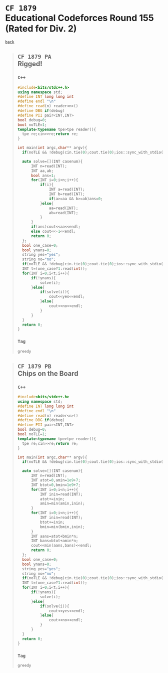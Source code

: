 <link id="style_css" rel="stylesheet" type="text/css" href="/OJ_ans/style.css">

# `CF 1879`<br>Educational Codeforces Round 155 (Rated for Div. 2)
[`back`](../)

> ## `CF 1879 PA`<br>Rigged!
> ### `C++`
> ```c++
> #include<bits/stdc++.h>
> using namespace std;
> #define INT long long int
> #define endl "\n"
> #define read(n) reader<n>()
> #define DBG if(debug)
> #define PII pair<INT,INT>
> bool debug=0;
> bool noTLE=1;
> template<typename tpe>tpe reader(){
> 	tpe re;cin>>re;return re;
> }
> 
> int main(int argc,char** argv){
> 	if(noTLE && !debug)cin.tie(0);cout.tie(0);ios::sync_with_stdio(0);
> 
> 	auto solve=[](INT casenum){
> 		INT n=read(INT);
> 		INT aa,ab;
> 		bool ans=1;
> 		for(INT i=0;i<n;i++){
> 			if(i){
> 				INT a=read(INT);
> 				INT b=read(INT);
> 				if(a>=aa && b>=ab)ans=0;
> 			}else{
> 				aa=read(INT);
> 				ab=read(INT);
> 			}
> 		}
> 		if(ans)cout<<aa<<endl;
> 		else cout<<-1<<endl;
> 		return 0;
> 	};
> 	bool one_case=0;
> 	bool ynans=0;
> 	string yes="yes";
> 	string no="no";
> 	if(noTLE && !debug)cin.tie(0);cout.tie(0);ios::sync_with_stdio(0);
> 	INT t=(one_case?1:read(int));
> 	for(INT i=0;i<t;i++){
> 		if(!ynans){
> 			solve(i);
> 		}else{
> 			if(solve(i)){
> 				cout<<yes<<endl;
> 			}else{
> 				cout<<no<<endl;
> 			}
> 		}
> 	}
> 	return 0;
> }
> ```
> ### `Tag`
> ```txt
> greedy
> ```

> ## `CF 1879 PB`<br>Chips on the Board
> ### `C++`
> ```c++
> #include<bits/stdc++.h>
> using namespace std;
> #define INT long long int
> #define endl "\n"
> #define read(n) reader<n>()
> #define DBG if(debug)
> #define PII pair<INT,INT>
> bool debug=0;
> bool noTLE=1;
> template<typename tpe>tpe reader(){
> 	tpe re;cin>>re;return re;
> }
> 
> int main(int argc,char** argv){	
> 	if(noTLE && !debug)cin.tie(0);cout.tie(0);ios::sync_with_stdio(0);
> 
> 	auto solve=[](INT casenum){
> 		INT n=read(INT);
> 		INT atot=0,amin=1e9+7;
> 		INT btot=0,bmin=1e9+7;
> 		for(INT i=0;i<n;i++){
> 			INT inin=read(INT);
> 			atot+=inin;
> 			amin=min(amin,inin);
> 		}
> 		for(INT i=0;i<n;i++){
> 			INT inin=read(INT);
> 			btot+=inin;
> 			bmin=min(bmin,inin);
> 		}
> 		INT aans=atot+bmin*n;
> 		INT bans=btot+amin*n;
> 		cout<<min(aans,bans)<<endl;
> 		return 0;
> 	};
> 	bool one_case=0;
> 	bool ynans=0;
> 	string yes="yes";
> 	string no="no";
> 	if(noTLE && !debug)cin.tie(0);cout.tie(0);ios::sync_with_stdio(0);
> 	INT t=(one_case?1:read(int));
> 	for(INT i=0;i<t;i++){
> 		if(!ynans){
> 			solve(i);
> 		}else{
> 			if(solve(i)){
> 				cout<<yes<<endl;
> 			}else{
> 				cout<<no<<endl;
> 			}
> 		}
> 	}
> 	return 0;
> }
> ```
> ### `Tag`
> ```txt
> greedy
> ```


